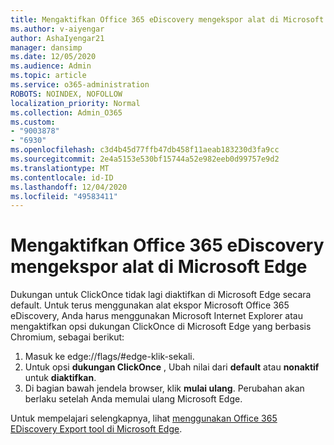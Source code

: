 ```yaml
---
title: Mengaktifkan Office 365 eDiscovery mengekspor alat di Microsoft Edge
ms.author: v-aiyengar
author: AshaIyengar21
manager: dansimp
ms.date: 12/05/2020
ms.audience: Admin
ms.topic: article
ms.service: o365-administration
ROBOTS: NOINDEX, NOFOLLOW
localization_priority: Normal
ms.collection: Admin_O365
ms.custom:
- "9003878"
- "6930"
ms.openlocfilehash: c3d4b45d77ffb47db458f11aeab183230d3fa9cc
ms.sourcegitcommit: 2e4a5153e530bf15744a52e982eeb0d99757e9d2
ms.translationtype: MT
ms.contentlocale: id-ID
ms.lasthandoff: 12/04/2020
ms.locfileid: "49583411"
---
```

# <a name="enable-office-365-ediscovery-export-tool-in-microsoft-edge"></a>Mengaktifkan Office 365 eDiscovery mengekspor alat di Microsoft Edge

Dukungan untuk ClickOnce tidak lagi diaktifkan di Microsoft Edge secara default. Untuk terus menggunakan alat ekspor Microsoft Office 365 eDiscovery, Anda harus menggunakan Microsoft Internet Explorer atau mengaktifkan opsi dukungan ClickOnce di Microsoft Edge yang berbasis Chromium, sebagai berikut:

1. Masuk ke edge://flags/#edge-klik-sekali.
1. Untuk opsi **dukungan ClickOnce** , Ubah nilai dari **default** atau **nonaktif** untuk **diaktifkan**.
1. Di bagian bawah jendela browser, klik **mulai ulang**. Perubahan akan berlaku setelah Anda memulai ulang Microsoft Edge.

Untuk mempelajari selengkapnya, lihat [menggunakan Office 365 EDiscovery Export tool di Microsoft Edge](https://go.microsoft.com/fwlink/?linkid=2111611).
